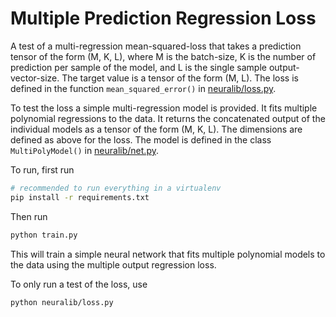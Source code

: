 # Multiple Prediction Regression Loss

A test of a multi-regression mean-squared-loss that takes a prediction
tensor of the form (M, K, L), where M is the batch-size, K is the number
of prediction per sample of the model, and L is the single sample
output-vector-size. The target value is a tensor of the form (M, L). The loss is defined in the function `mean_squared_error()` in [neuralib/loss.py](neuralib/loss.py).

To test the loss a simple multi-regression model is provided. It fits multiple polynomial regressions to the data. It returns the concatenated output of the individual models as a tensor of the form (M, K, L). The dimensions are defined as above for the loss. The model is defined in the class `MultiPolyModel()` in [neuralib/net.py](neuralib/net.py).


To run, first run

```bash
# recommended to run everything in a virtualenv
pip install -r requirements.txt
```

Then run

```bash
python train.py
```

This will train a simple neural network that fits multiple polynomial
models to the data using the multiple output regression loss.

To only run a test of the loss, use

```bash
python neuralib/loss.py
```